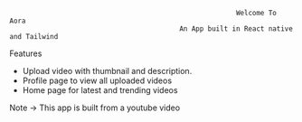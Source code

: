                                                             Welcome To Aora
                                              An App built in React native and Tailwind 

Features
* Upload video with thumbnail and description.
* Profile page to view all uploaded videos
* Home page for latest and  trending videos





 Note ->  This app is built from a youtube video 

